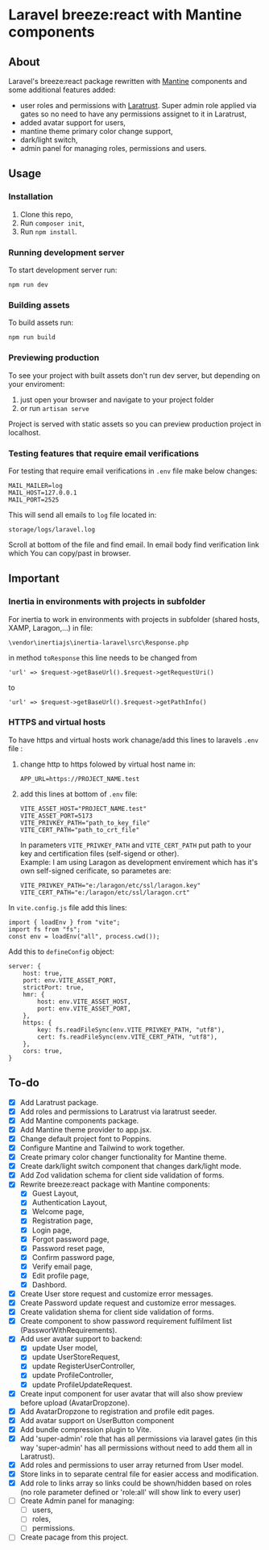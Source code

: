 # Laravel breeze:react with Mantine components

## About

Laravel's breeze:react package rewritten with [Mantine](https://mantine.dev/) components and some additional features added:

-   user roles and permissions with [Laratrust](https://laratrust.santigarcor.me/). Super admin role applied via gates so no need to have any permissions assignet to it in Laratrust,
-   added avatar support for users,
-   mantine theme primary color change support,
-   dark/light switch,
-   admin panel for managing roles, permissions and users.

## Usage

### Installation

1. Clone this repo,
2. Run `composer init`,
3. Run `npm install`.

### Running development server

To start development server run:

    npm run dev

### Building assets

To build assets run:

    npm run build

### Previewing production

To see your project with built assets don't run dev server, but depending on your enviroment:

1. just open your browser and navigate to your project folder
2. or run `artisan serve`

Project is served with static assets so you can preview production project in localhost.

### Testing features that require email verifications

For testing that require email verifications in `.env` file make below changes:

    MAIL_MAILER=log
    MAIL_HOST=127.0.0.1
    MAIL_PORT=2525

This will send all emails to `log` file located in:

    storage/logs/laravel.log

Scroll at bottom of the file and find email. In email body find verification link which You can copy/past in browser.

## Important

### Inertia in environments with projects in subfolder

For inertia to work in environments with projects in subfolder (shared hosts, XAMP, Laragon,...) in file:

    \vendor\inertiajs\inertia-laravel\src\Response.php

in method `toResponse` this line needs to be changed from

    'url' => $request->getBaseUrl().$request->getRequestUri()

to<br/>

    'url' => $request->getBaseUrl().$request->getPathInfo()

### HTTPS and virtual hosts

To have https and virtual hosts work chanage/add this lines to laravels `.env` file :

1.  change http to https folowed by virtual host name in:

        APP_URL=https://PROJECT_NAME.test

2.  add this lines at bottom of `.env` file:

        VITE_ASSET_HOST="PROJECT_NAME.test"
        VITE_ASSET_PORT=5173
        VITE_PRIVKEY_PATH="path_to_key_file"
        VITE_CERT_PATH="path_to_crt_file"

    In parameters `VITE_PRIVKEY_PATH` and `VITE_CERT_PATH` put path to your key and certification files (self-sigend or other).</br>
    Example: I am using Laragon as development envirement which has it's own self-signed cerificate, so parametes are:

        VITE_PRIVKEY_PATH="e:/laragon/etc/ssl/laragon.key"
        VITE_CERT_PATH="e:/laragon/etc/ssl/laragon.crt"

In `vite.config.js` file add this lines:

    import { loadEnv } from "vite";
    import fs from "fs";
    const env = loadEnv("all", process.cwd());

Add this to `defineConfig` object:

    server: {
        host: true,
        port: env.VITE_ASSET_PORT,
        strictPort: true,
        hmr: {
            host: env.VITE_ASSET_HOST,
            port: env.VITE_ASSET_PORT,
        },
        https: {
            key: fs.readFileSync(env.VITE_PRIVKEY_PATH, "utf8"),
            cert: fs.readFileSync(env.VITE_CERT_PATH, "utf8"),
        },
        cors: true,
    }

## To-do

-   [x] Add Laratrust package.
-   [x] Add roles and permissions to Laratrust via laratrust seeder.
-   [x] Add Mantine components package.
-   [x] Add Mantine theme provider to app.jsx.
-   [x] Change default project font to Poppins.
-   [x] Configure Mantine and Tailwind to work together.
-   [x] Create primary color changer functionality for Mantine theme.
-   [x] Create dark/light switch component that changes dark/light mode.
-   [x] Add Zod validation schema for client side validation of forms.
-   [x] Rewrite breeze:react package with Mantine components:
    -   [x] Guest Layout,
    -   [x] Authentication Layout,
    -   [x] Welcome page,
    -   [x] Registration page,
    -   [x] Login page,
    -   [x] Forgot password page,
    -   [x] Password reset page,
    -   [x] Confirm password page,
    -   [x] Verify email page,
    -   [x] Edit profile page,
    -   [x] Dashbord.
-   [x] Create User store request and customize error messages.
-   [x] Create Password update request and customize error messages.
-   [x] Create validation shema for client side validation of forms.
-   [x] Create component to show password requirement fulfilment list (PassworWithRequirements).
-   [x] Add user avatar support to backend:
    -   [x] update User model,
    -   [x] update UserStoreRequest,
    -   [x] update RegisterUserController,
    -   [x] update ProfileController,
    -   [x] update ProfileUpdateRequest.
-   [x] Create input component for user avatar that will also show preview before upload (AvatarDropzone).
-   [x] Add AvatarDropzone to registration and profile edit pages.
-   [x] Add avatar support on UserButton component
-   [x] Add bundle compression plugin to Vite.
-   [x] Add 'super-admin' role that has all permissions via laravel gates (in this way 'super-admin' has all permissions without need to add them all in Laratrust).
-   [x] Add roles and permissions to user array returned from User model.
-   [x] Store links in to separate central file for easier access and modification.
-   [x] Add role to links array so links could be shown/hidden based on roles (no role parameter defined or 'role:all' will show link to every user)
-   [ ] Create Admin panel for managing:
    -   [ ] users,
    -   [ ] roles,
    -   [ ] permissions.
-   [ ] Create pacage from this project.
